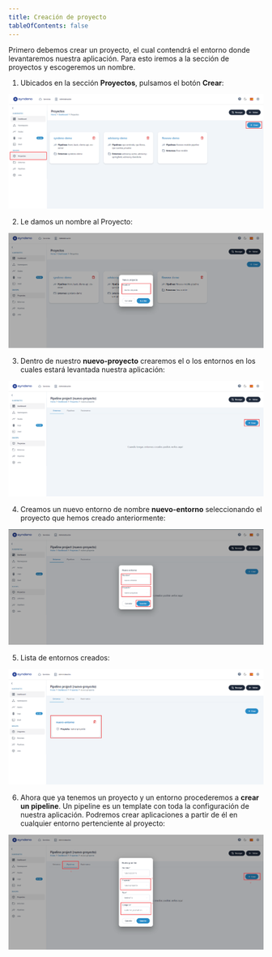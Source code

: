 ```yaml
---
title: Creación de proyecto
tableOfContents: false
---
```

Primero debemos crear un proyecto, el cual contendrá el entorno donde levantaremos nuestra aplicación. Para esto iremos a la sección de proyectos y escogeremos un nombre.

1. Ubicados en la sección **Proyectos**, pulsamos el botón **Crear**:
<a href="/src/content/docs/img/how-to/pasos-para-levantar-app/crear-proyecto/lista-proyectos.png" target="_blank">
    <img src="/src/content/docs/img/how-to/pasos-para-levantar-app/crear-proyecto/lista-proyectos.png" alt="lista de proyectos">
</a>

2. Le damos un nombre al Proyecto:
<a href="/src/content/docs/img/how-to/pasos-para-levantar-app/crear-proyecto/crear-proyecto.png" target="_blank">
    <img src="/src/content/docs/img/how-to/pasos-para-levantar-app/crear-proyecto/crear-proyecto.png" alt="creando proyecto">
</a>

3. Dentro de nuestro **nuevo-proyecto** crearemos el o los entornos en los cuales estará levantada nuestra aplicación:
<a href="/src/content/docs/img/how-to/pasos-para-levantar-app/crear-proyecto/lista-entornos.png" target="_blank">
    <img src="/src/content/docs/img/how-to/pasos-para-levantar-app/crear-proyecto/lista-entornos.png" alt="lista de entornos">
</a>

4. Creamos un nuevo entorno de nombre **nuevo-entorno** seleccionando el proyecto que hemos creado anteriormente:
<a href="/src/content/docs/img/how-to/pasos-para-levantar-app/crear-proyecto/crear-entorno.png" target="_blank">
    <img src="/src/content/docs/img/how-to/pasos-para-levantar-app/crear-proyecto/crear-entorno.png" alt="creando entorno">
</a><br>

5. Lista de entornos creados:
<a href="/src/content/docs/img/how-to/pasos-para-levantar-app/crear-proyecto/entorno-creado.png" target="_blank">
    <img src="/src/content/docs/img/how-to/pasos-para-levantar-app/crear-proyecto/entorno-creado.png" alt="entorno creado">
</a>

6. Ahora que ya tenemos un proyecto y un entorno procederemos a **crear un pipeline**. Un pipeline es un template con toda la configuración de nuestra aplicación. Podremos crear aplicaciones a partir de él en cualquier entorno pertenciente al proyecto:
<a href="/src/content/docs/img/how-to/pasos-para-levantar-app/crear-proyecto/crear-pipeline.png" target="_blank">
    <img src="/src/content/docs/img/how-to/pasos-para-levantar-app/crear-proyecto/crear-pipeline.png" alt="creando pipeline">
</a>



